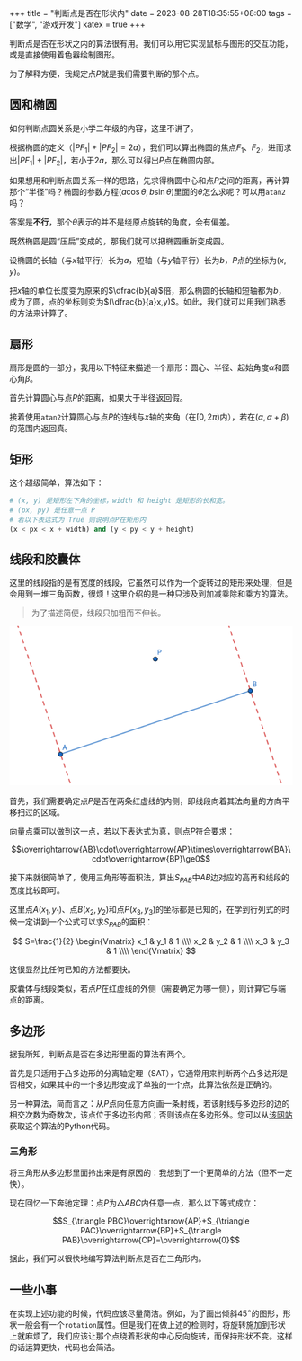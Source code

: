+++
title = "判断点是否在形状内"
date = 2023-08-28T18:35:55+08:00
tags = ["数学", "游戏开发"]
katex = true
+++

判断点是否在形状之内的算法很有用。我们可以用它实现鼠标与图形的交互功能，或是直接使用着色器绘制图形。

<!--more-->

为了解释方便，我规定点$P$就是我们需要判断的那个点。

## 圆和椭圆
如何判断点圆关系是小学二年级的内容，这里不讲了。

根据椭圆的定义（$|PF_1|+|PF_2|=2a$），我们可以算出椭圆的焦点$F_1$、$F_2$，进而求出$|PF_1|+|PF_2|$，若小于$2a$，那么可以得出$P$点在椭圆内部。

如果想用和判断点圆关系一样的思路，先求得椭圆中心和点$P$之间的距离，再计算那个“半径”吗？椭圆的参数方程$(a\cos\theta, b\sin\theta)$里面的$\theta$怎么求呢？可以用`atan2`吗？

答案是**不行**，那个$\theta$表示的并不是绕原点旋转的角度，会有偏差。

既然椭圆是圆“压扁”变成的，那我们就可以把椭圆重新变成圆。

设椭圆的长轴（与$x$轴平行）长为$a$，短轴（与$y$轴平行）长为$b$，$P$点的坐标为$(x,y)$。

把$x$轴的单位长度变为原来的$\dfrac{b}{a}$倍，那么椭圆的长轴和短轴都为$b$，成为了圆，点的坐标则变为$(\dfrac{b}{a}x,y)$。如此，我们就可以用我们熟悉的方法来计算了。

## 扇形
扇形是圆的一部分，我用以下特征来描述一个扇形：圆心、半径、起始角度$\alpha$和圆心角$\beta$。

首先计算圆心与点$P$的距离，如果大于半径返回假。

接着使用`atan2`计算圆心与点$P$的连线与$x$轴的夹角（在$[0, 2\pi)$内），若在$(\alpha,\alpha+\beta)$的范围内返回真。

## 矩形
这个超级简单，算法如下：
```python
# (x, y) 是矩形左下角的坐标，width 和 height 是矩形的长和宽。
# (px, py) 是任意一点 P
# 若以下表达式为 True 则说明点P在矩形内
(x < px < x + width) and (y < py < y + height)
```

## 线段和胶囊体
这里的线段指的是有宽度的线段，它虽然可以作为一个旋转过的矩形来处理，但是会用到一堆三角函数，很烦！这里介绍的是一种只涉及到加减乘除和乘方的算法。
> 为了描述简便，线段只加粗而不伸长。

![一张简单的示意图](point-in-segment.png "一张简单的示意图")

首先，我们需要确定点$P$是否在两条红虚线的内侧，即线段向着其法向量的方向平移扫过的区域。

向量点乘可以做到这一点，若以下表达式为真，则点$P$符合要求：

$$\overrightarrow{AB}\cdot\overrightarrow{AP}\times\overrightarrow{BA}\cdot\overrightarrow{BP}\ge0$$

接下来就很简单了，使用三角形等面积法，算出$S_{PAB}$中$AB$边对应的高再和线段的宽度比较即可。

这里点$A(x_1,y_1)$、点$B(x_2,y_2)$和点$P(x_3,y_3)$的坐标都是已知的，在学到行列式的时候一定讲到一个公式可以求$S_{PAB}$的面积：

$$
S=\frac{1}{2}
\begin{Vmatrix}
    x_1 & y_1 & 1 \\\\
    x_2 & y_2 & 1 \\\\
    x_3 & y_3 & 1 \\\\
\end{Vmatrix}
$$

这很显然比任何已知的方法都要快。

胶囊体与线段类似，若点$P$在红虚线的外侧（需要确定为哪一侧），则计算它与端点的距离。

## 多边形
据我所知，判断点是否在多边形里面的算法有两个。

首先是只适用于凸多边形的分离轴定理（SAT），它通常用来判断两个凸多边形是否相交，如果其中的一个多边形变成了单独的一个点，此算法依然是正确的。

另一种算法，简而言之：从$P$点向任意方向画一条射线，若该射线与多边形的边的相交次数为奇数次，该点位于多边形内部；否则该点在多边形外。您可以从[该网站](https://www.algorithms-and-technologies.com/point_in_polygon/python)获取这个算法的Python代码。

### 三角形
将三角形从多边形里面拎出来是有原因的：我想到了一个更简单的方法（但不一定快）。

现在回忆一下奔驰定理：点$P$为$\triangle ABC$内任意一点，那么以下等式成立：

$$S_{\triangle PBC}\overrightarrow{AP}+S_{\triangle PAC}\overrightarrow{BP}+S_{\triangle PAB}\overrightarrow{CP}=\overrightarrow{0}$$

据此，我们可以很快地编写算法判断点是否在三角形内。

## 一些小事
在实现上述功能的时候，代码应该尽量简洁。例如，为了画出倾斜$45^{\circ}$的图形，形状一般会有一个`rotation`属性。但是我们在做上述的检测时，将旋转施加到形状上就麻烦了，我们应该让那个点绕着形状的中心反向旋转，而保持形状不变。这样的话运算更快，代码也会简洁。
